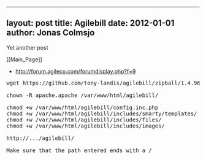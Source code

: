 
---
layout: post
title: Agilebill
date: 2012-01-01
author: Jonas Colmsjo
---

Yet another post





[[Main_Page]]


* http://forum.agileco.com/forumdisplay.php?f=9

<pre>
wget https://github.com/tony-landis/agilebill/zipball/1.4.96

chown -R apache.apache /var/www/html/agilebill/

chmod +w /var/www/html/agilebill/config.inc.php
chmod +w /var/www/html/agilebill/includes/smarty/templates/
chmod +w /var/www/html/agilebill/includes/files/
chmod +w /var/www/html/agilebill/includes/images/

http://.../agilebill/

Make sure that the path entered ends with a /
</pre>
